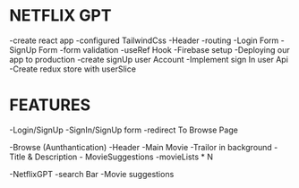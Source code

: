 # NETFLIX GPT

-create react app
-configured TailwindCss
-Header
-routing
-Login Form
-SignUp Form
-form validation
-useRef Hook
-Firebase setup
-Deploying our app to production
-create signUp user Account
-Implement sign In user Api
-Create redux store with userSlice

# FEATURES
-Login/SignUp
    -SignIn/SignUp form
    -redirect To Browse Page

-Browse (Aunthantication)
    -Header
    -Main Movie
        -Trailor in background
        -Title & Description
        - MovieSuggestions
            -movieLists * N
    
-NetflixGPT
    -search Bar
    -Movie suggestions